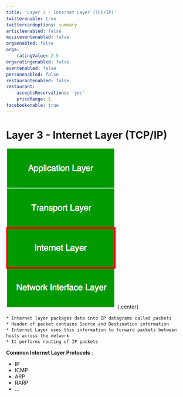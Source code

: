 ```yaml
---
title: 'Layer 3 - Internet Layer (TCP/IP)'
twitterenable: true
twittercardoptions: summary
articleenabled: false
musiceventenabled: false
orgaenabled: false
orga:
    ratingValue: 2.5
orgaratingenabled: false
eventenabled: false
personenabled: false
restaurantenabled: false
restaurant:
    acceptsReservations: 'yes'
    priceRange: $
facebookenable: true
---
```


# <a href="/network/foundations-of-networking-networking-basics/4-tcp-ip-model" class="nav-button transform"><span></span></a>Layer 3 - Internet Layer (TCP/IP)

![](Internet-Layer.png?cropResize=300,300)   {.center}

```
* Internet layer packages data into IP datagrams called packets
* Header of packet contains Source and Destination information
* Internet Layer uses this information to forward packets between hosts across the network
* It performs routing of IP packets
```

**Common Internet Layer Protocols** :
* IP
* ICMP
* ARP
* RARP
* ...